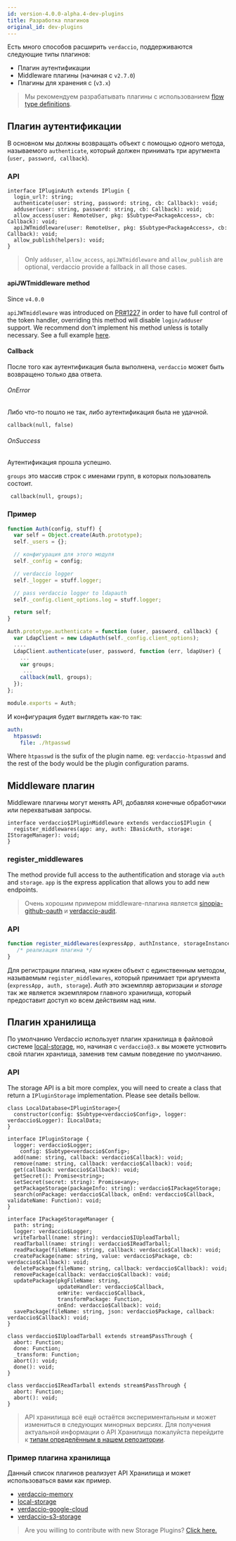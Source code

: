 ```yaml
---
id: version-4.0.0-alpha.4-dev-plugins
title: Разработка плагинов
original_id: dev-plugins
---
```

Есть много способов расширить `verdaccio`, поддерживаются следующие типы плагинов:

* Плагин аутентификации
* Middleware плагины (начиная с `v2.7.0`)
* Плагины для хранения с (`v3.x`)

> Мы рекомендуем разрабатывать плагины с использованием [flow type definitions](https://github.com/verdaccio/flow-types).

## Плагин аутентификации

В основном мы должны возвращать объект с помощью одного метода, называемого `authenticate`, который должен принимать три аругмента (`user, password, callback`).

### API

```flow
interface IPluginAuth extends IPlugin {
  login_url?: string;
  authenticate(user: string, password: string, cb: Callback): void;
  adduser(user: string, password: string, cb: Callback): void;
  allow_access(user: RemoteUser, pkg: $Subtype<PackageAccess>, cb: Callback): void;
  apiJWTmiddleware(user: RemoteUser, pkg: $Subtype<PackageAccess>, cb: Callback): void;
  allow_publish(helpers): void;
}
```

> Only `adduser`, `allow_access`, `apiJWTmiddleware` and `allow_publish` are optional, verdaccio provide a fallback in all those cases.

#### apiJWTmiddleware method

Since `v4.0.0`

`apiJWTmiddleware` was introduced on [PR#1227](https://github.com/verdaccio/verdaccio/pull/1227) in order to have full control of the token handler, overriding this method will disable `login/adduser` support. We recommend don't implement his method unless is totally necessary. See a full example [here](https://github.com/verdaccio/verdaccio/pull/1227#issuecomment-463235068).

#### Callback

После того как аутентификация была выполнена, `verdaccio` может быть возвращено только два ответа.

###### OnError

Либо что-то пошло не так, либо аутентификация была не удачной.

```flow
callback(null, false)
```

###### OnSuccess

Аутентификация прошла успешно.

`groups` это массив строк с именами групп, в которых пользователь состоит.

     callback(null, groups);
    

### Пример

```javascript
function Auth(config, stuff) {
  var self = Object.create(Auth.prototype);
  self._users = {};

  // конфигурация для этого модуля
  self._config = config;

  // verdaccio logger
  self._logger = stuff.logger;

  // pass verdaccio logger to ldapauth
  self._config.client_options.log = stuff.logger;

  return self;
}

Auth.prototype.authenticate = function (user, password, callback) {
  var LdapClient = new LdapAuth(self._config.client_options);
  ....
  LdapClient.authenticate(user, password, function (err, ldapUser) {
    ...
    var groups;
     ...
    callback(null, groups);
  });
};

module.exports = Auth;
```

И конфигурация будет выглядеть как-то так:

```yaml
auth:
  htpasswd:
    file: ./htpasswd
```

Where `htpasswd` is the sufix of the plugin name. eg: `verdaccio-htpasswd` and the rest of the body would be the plugin configuration params.

## Middleware плагин

Middleware плагины могут менять API, добавляя конечные обработчики или перехватывая запросы.

```flow
interface verdaccio$IPluginMiddleware extends verdaccio$IPlugin {
  register_middlewares(app: any, auth: IBasicAuth, storage: IStorageManager): void;
}
```

### register_middlewares

The method provide full access to the authentification and storage via `auth` and `storage`. `app` is the express application that allows you to add new endpoints.

> Очень хорошим примером middleware-плагина является [sinopia-github-oauth](https://github.com/soundtrackyourbrand/sinopia-github-oauth) и [verdaccio-audit](https://github.com/verdaccio/verdaccio-audit).

### API

```js
function register_middlewares(expressApp, authInstance, storageInstance) {
   /* реализация плагина */
}
```

Для регистрации плагина, нам нужен объект с единственным методом, называемым `register_middlewares`, который принимает три аргумента (`expressApp, auth, storage`). *Auth* это экземпляр авторизации и *storage* так же является экземпляром главного хранилища, который предоставит доступ ко всем действиям над ним.

## Плагин хранилища

По умолчанию Verdaccio использует плагин хранилища в файловой системе [local-storage](https://github.com/verdaccio/local-storage), но, начиная с `verdaccio@3.x` вы можете устновить свой плагин хранлища, заменив тем самым поведение по умолчанию.

### API

The storage API is a bit more complex, you will need to create a class that return a `IPluginStorage` implementation. Please see details bellow.

```flow
class LocalDatabase<IPluginStorage>{
  constructor(config: $Subtype<verdaccio$Config>, logger: verdaccio$Logger): ILocalData;
}

interface IPluginStorage {
  logger: verdaccio$Logger;
    config: $Subtype<verdaccio$Config>;
  add(name: string, callback: verdaccio$Callback): void;
  remove(name: string, callback: verdaccio$Callback): void;
  get(callback: verdaccio$Callback): void;
  getSecret(): Promise<string>;
  setSecret(secret: string): Promise<any>;
  getPackageStorage(packageInfo: string): verdaccio$IPackageStorage;
  search(onPackage: verdaccio$Callback, onEnd: verdaccio$Callback, validateName: Function): void;
}

interface IPackageStorageManager {
  path: string;
  logger: verdaccio$Logger;
  writeTarball(name: string): verdaccio$IUploadTarball;
  readTarball(name: string): verdaccio$IReadTarball;
  readPackage(fileName: string, callback: verdaccio$Callback): void;
  createPackage(name: string, value: verdaccio$Package, cb: verdaccio$Callback): void;
  deletePackage(fileName: string, callback: verdaccio$Callback): void;
  removePackage(callback: verdaccio$Callback): void;
  updatePackage(pkgFileName: string,
                updateHandler: verdaccio$Callback,
                onWrite: verdaccio$Callback,
                transformPackage: Function,
                onEnd: verdaccio$Callback): void;
  savePackage(fileName: string, json: verdaccio$Package, callback: verdaccio$Callback): void;
}

class verdaccio$IUploadTarball extends stream$PassThrough {
  abort: Function;
  done: Function;
  _transform: Function;
  abort(): void;
  done(): void;
}

class verdaccio$IReadTarball extends stream$PassThrough {
  abort: Function;
  abort(): void;
}
```

> API хранилища всё ещё остаётся экспериментальным и может измениться в следующих минорных версиях. Для получения актуальной информации о API Хранилища пожалуйста перейдите к [типам определённым в нашем репозитории](https://github.com/verdaccio/flow-types).

### Пример плагина хранилища

Данный список плагинов реализует API Хранилища и может использоваться вами как пример.

* [verdaccio-memory](https://github.com/verdaccio/verdaccio-memory)
* [local-storage](https://github.com/verdaccio/local-storage)
* [verdaccio-google-cloud](https://github.com/verdaccio/verdaccio-google-cloud)
* [verdaccio-s3-storage](https://github.com/Remitly/verdaccio-s3-storage/tree/s3)

> Are you willing to contribute with new Storage Plugins? [Click here.](https://github.com/verdaccio/verdaccio/issues/103#issuecomment-357478295)